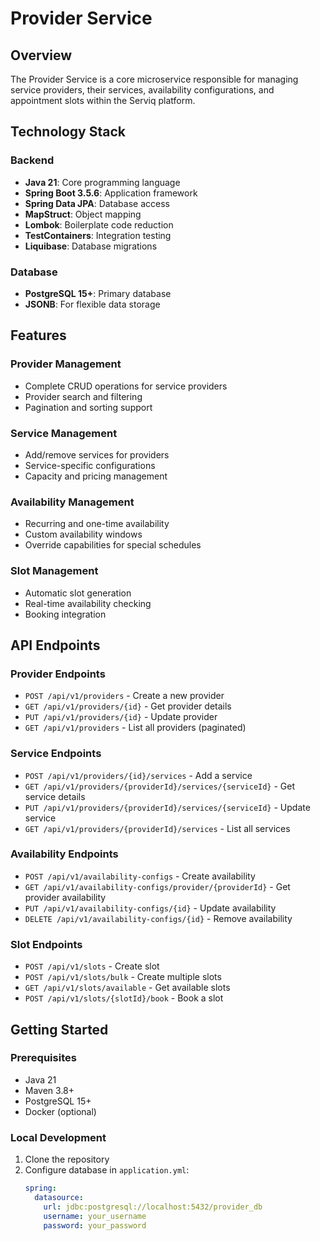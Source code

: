 # Provider Service

## Overview
The Provider Service is a core microservice responsible for managing service providers, their services, availability configurations, and appointment slots within the Serviq platform.

## Technology Stack

### Backend
- **Java 21**: Core programming language
- **Spring Boot 3.5.6**: Application framework
- **Spring Data JPA**: Database access
- **MapStruct**: Object mapping
- **Lombok**: Boilerplate code reduction
- **TestContainers**: Integration testing
- **Liquibase**: Database migrations

### Database
- **PostgreSQL 15+**: Primary database
- **JSONB**: For flexible data storage

## Features

### Provider Management
- Complete CRUD operations for service providers
- Provider search and filtering
- Pagination and sorting support

### Service Management
- Add/remove services for providers
- Service-specific configurations
- Capacity and pricing management

### Availability Management
- Recurring and one-time availability
- Custom availability windows
- Override capabilities for special schedules

### Slot Management
- Automatic slot generation
- Real-time availability checking
- Booking integration

## API Endpoints

### Provider Endpoints
- `POST /api/v1/providers` - Create a new provider
- `GET /api/v1/providers/{id}` - Get provider details
- `PUT /api/v1/providers/{id}` - Update provider
- `GET /api/v1/providers` - List all providers (paginated)

### Service Endpoints
- `POST /api/v1/providers/{id}/services` - Add a service
- `GET /api/v1/providers/{providerId}/services/{serviceId}` - Get service details
- `PUT /api/v1/providers/{providerId}/services/{serviceId}` - Update service
- `GET /api/v1/providers/{providerId}/services` - List all services

### Availability Endpoints
- `POST /api/v1/availability-configs` - Create availability
- `GET /api/v1/availability-configs/provider/{providerId}` - Get provider availability
- `PUT /api/v1/availability-configs/{id}` - Update availability
- `DELETE /api/v1/availability-configs/{id}` - Remove availability

### Slot Endpoints
- `POST /api/v1/slots` - Create slot
- `POST /api/v1/slots/bulk` - Create multiple slots
- `GET /api/v1/slots/available` - Get available slots
- `POST /api/v1/slots/{slotId}/book` - Book a slot

## Getting Started

### Prerequisites
- Java 21
- Maven 3.8+
- PostgreSQL 15+
- Docker (optional)

### Local Development
1. Clone the repository
2. Configure database in `application.yml`:
   ```yaml
   spring:
     datasource:
       url: jdbc:postgresql://localhost:5432/provider_db
       username: your_username
       password: your_password
